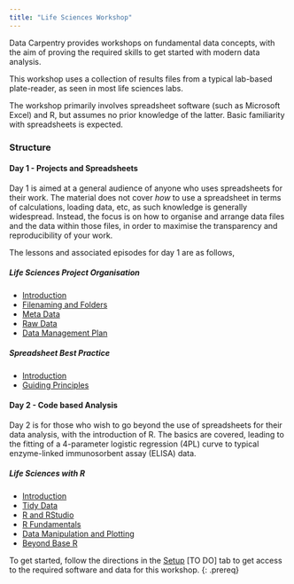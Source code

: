 ```yaml
---
title: "Life Sciences Workshop"
---
```


Data Carpentry provides workshops on fundamental data concepts, with the aim of proving the required skills to get started with modern data analysis.

This workshop uses a collection of results files from a typical lab-based plate-reader, as seen in most life sciences labs. 

The workshop primarily involves spreadsheet software (such as Microsoft Excel) and R, but assumes no prior knowledge of the latter. Basic familiarity with spreadsheets is expected.

### Structure

#### Day 1 - Projects and Spreadsheets

Day 1 is aimed at a general audience of anyone who uses spreadsheets for their work. The material does not cover *how* to use a spreadsheet in terms of calculations, loading data, etc, as such 
knowledge is generally widespread. Instead, the focus is on how to organise and arrange data files and the data within those files, in order to maximise the transparency and reproducibility of your work.

The lessons and associated episodes for day 1 are as follows,

##### Life Sciences Project Organisation

- [Introduction](https://github.com/carpentries-incubator/life-sciences-workshop/episodes/01-project-organisation-introduction.md)
- [Filenaming and Folders](https://github.com/carpentries-incubator/life-sciences-workshop/episodes/02-project-organisation-filenaming-and-folders.md)
- [Meta Data](https://github.com/carpentries-incubator/life-sciences-workshop/episodes/03-project-organisation-meta-data.md)
- [Raw Data](https://github.com/carpentries-incubator/life-sciences-workshop/episodes/04-project-organisation-raw-data.md)
- [Data Management Plan](https://github.com/carpentries-incubator/life-sciences-workshop/episodes/05-project-organisation-data-management-plan.md)

##### Spreadsheet Best Practice

- [Introduction](https://github.com/carpentries-incubator/life-sciences-workshop/episodes/06-spreadsheets-introduction.md)
- [Guiding Principles](https://github.com/carpentries-incubator/life-sciences-workshop/episodes/07-spreadsheets-guiding-principles.md)

#### Day 2 - Code based Analysis

Day 2 is for those who wish to go beyond the use of spreadsheets for their data analysis, with the introduction of R. The basics are covered, leading
to the fitting of a 4-parameter logistic regression (4PL) curve to typical enzyme-linked immunosorbent assay (ELISA) data.

##### Life Sciences with R

- [Introduction](https://github.com/carpentries-incubator/life-sciences-workshop/episodes_rmd/08-r-introduction.rmd)
- [Tidy Data](https://github.com/carpentries-incubator/life-sciences-workshop/episodes_rmd/09-r-tidy-data.rmd)
- [R and RStudio](https://github.com/carpentries-incubator/life-sciences-workshop/episodes_rmd/10-r-and-rstudio.rmd)
- [R Fundamentals](https://github.com/carpentries-incubator/life-sciences-workshop/episodes_rmd/11-r-fundamentals.rmd)
- [Data Manipulation and Plotting](https://github.com/carpentries-incubator/life-sciences-workshop/episodes_rmd/12-r-data-manipulation-and-plotting.rmd)
- [Beyond Base R](https://github.com/carpentries-incubator/life-sciences-workshop/episodes_rmd/13-r-beyond-base-r.rmd)


To get started, follow the directions in the [Setup](setup.html) [TO DO] tab to get access to the required software and data for this workshop. {: .prereq}